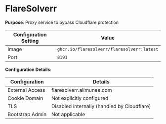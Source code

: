 # FlareSolverr

**Purpose**: Proxy service to bypass Cloudflare protection

| Configuration Setting | Value                                      |
| --------------------- | ------------------------------------------ |
| Image                 | `ghcr.io/flaresolverr/flaresolverr:latest` |
| Port                  | `8191`                                     |

**Configuration Details**:

| Configuration     | Details                               |
|-------------------|---------------------------------------|
| External Access   | flaresolverr.alimunee.com             |
| Cookie Domain     | Not explicitly configured             |
| TLS               | Disabled internally (handled by Cloudflare) |
| Bootstrap Admin   | Not applicable                                |
